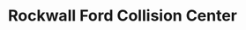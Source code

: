 ---
title: "Rockwall Ford Collision Center"
url: /rockwall/rockwall-ford-collision-center/
shop: Autowerkstatt
---